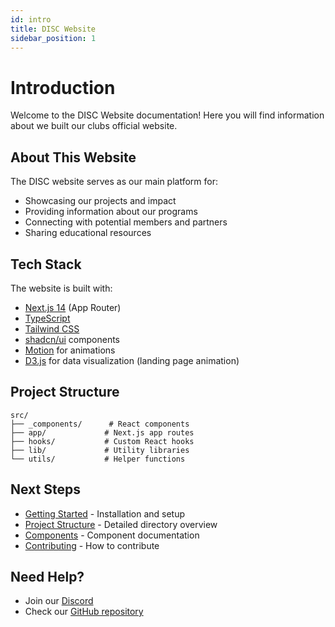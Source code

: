 ```yaml
---
id: intro
title: DISC Website
sidebar_position: 1
---
```


# Introduction

Welcome to the DISC Website documentation! Here you will find information about we built our clubs official website.

## About This Website

The DISC website serves as our main platform for:

- Showcasing our projects and impact
- Providing information about our programs
- Connecting with potential members and partners
- Sharing educational resources

## Tech Stack

The website is built with:

- [Next.js 14](https://nextjs.org/docs) (App Router)
- [TypeScript](https://www.typescriptlang.org/docs/)
- [Tailwind CSS](https://tailwindcss.com/docs)
- [shadcn/ui](https://ui.shadcn.com/docs) components
- [Motion](https://www.framer.com/motion/) for animations
- [D3.js](https://d3js.org/docs) for data visualization (landing page animation)

## Project Structure

```
src/
├── _components/      # React components
├── app/             # Next.js app routes
├── hooks/           # Custom React hooks
├── lib/             # Utility libraries
└── utils/           # Helper functions
```

## Next Steps

- [Getting Started](/getting-started.md) - Installation and setup
- [Project Structure](/project-structure.md) - Detailed directory overview
- [Components](/components.md) - Component documentation
- [Contributing](/contributing.md) - How to contribute

## Need Help?

- Join our [Discord](https://discord.gg/mqRQ7s9CyS)
- Check our [GitHub repository](https://github.com/DISC-NU/disc-website)
